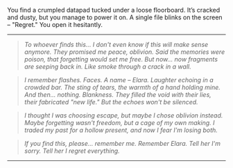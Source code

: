 You find a crumpled datapad tucked under a loose floorboard. It’s cracked and dusty, but you manage to power it on. A single file blinks on the screen – "Regret." You open it hesitantly.

---

> *To whoever finds this... I don't even know if this will make sense anymore. They promised me peace, oblivion. Said the memories were poison, that forgetting would set me free. But now… now fragments are seeping back in. Like smoke through a crack in a wall.*

> *I remember flashes. Faces. A name – Elara. Laughter echoing in a crowded bar. The sting of tears, the warmth of a hand holding mine. And then… nothing. Blankness. They filled the void with their lies, their fabricated "new life." But the echoes won't be silenced.*

> *I thought I was choosing escape, but maybe I chose oblivion instead. Maybe forgetting wasn't freedom, but a cage of my own making. I traded my past for a hollow present, and now I fear I'm losing both.*

> *If you find this, please… remember me. Remember Elara. Tell her I'm sorry. Tell her I regret everything.*



---



